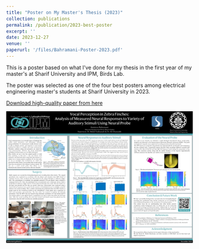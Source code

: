```yaml
---
title: "Poster on My Master's Thesis (2023)"
collection: publications
permalink: /publication/2023-best-poster
excerpt: ''
date: 2023-12-27
venue: ''
paperurl: '/files/Bahramani-Poster-2023.pdf'
---
```

This is a poster based on what I've done for my thesis in the first year of my master's at Sharif University and IPM, Birds Lab.

The poster was selected as one of the four best posters among electrical engineering master's students at Sharif University in 2023.

[Download high-quality paper from here](/files/Bahramani-Poster-2023.pdf)


![](/images/Bahramani-Poster-2023.jpg)

